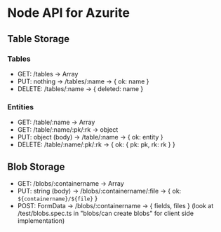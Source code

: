 # Node API for Azurite

## Table Storage

### Tables

* GET: /tables -> Array
* PUT: nothing -> /tables/:name -> { ok: name }
* DELETE: /tables/:name -> { deleted: name }

### Entities

* GET: /table/:name -> Array
* GET: /table/:name/:pk/:rk -> object
* PUT: object (body) -> /table/:name -> { ok: entity }
* DELETE: /table/:name/:pk/:rk -> { ok: { pk: pk, rk: rk } }

## Blob Storage

* GET: /blobs/:containername -> Array
* PUT: string (body) -> /blobs/:containername/:file -> { ok: `${containername}/${file}` }
* POST: FormData -> /blobs/:containername -> { fields, files } (look at /test/blobs.spec.ts in "blobs/can create blobs" for client side implementation)
